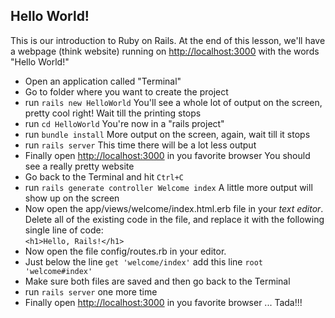 ## Hello World!

This is our introduction to Ruby on Rails. At the end of this lesson, we'll have a webpage (think website) 
running on <http://localhost:3000> with the words "Hello World!"  

- Open an application called "Terminal"
- Go to folder where you want to create the project
- run `rails new HelloWorld`
  You'll see a whole lot of output on the screen, pretty cool right! Wait till the printing stops
- run `cd HelloWorld`
  You're now in a "rails project"
- run `bundle install`
  More output on the screen, again, wait till it stops
- run `rails server`
  This time there will be a lot less output
- Finally open <http://localhost:3000> in you favorite browser
  You should see a really pretty website
- Go back to the Terminal and hit `Ctrl+C`
- run `rails generate controller Welcome index`
  A little more output will show up on the screen
- Now open the app/views/welcome/index.html.erb file in your _text editor_.  
Delete all of the existing code in the file, and replace it with the following single line of code:  
  `<h1>Hello, Rails!</h1>`
- Now open the file config/routes.rb in your editor.
- Just below the line `get 'welcome/index'` add this line `root 'welcome#index'`
- Make sure both files are saved and then go back to the Terminal
- run `rails server` one more time
- Finally open <http://localhost:3000> in you favorite browser ... Tada!!!

